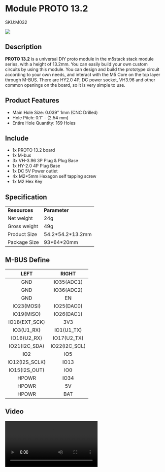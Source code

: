 # Module PROTO 13.2

<el-tag effect="plain">SKU:M032</el-tag>

<div class="product_pic"><img src="assets/img/product_pics/module/proto_13.2/proto_13.2.webp">

## Description

**PROTO 13.2** is a universal DIY proto module in the m5stack stack module series, with a height of 13.2mm. You can easily build your own custom circuits by using this module. You can design and build the prototype circuit according to your own needs, and interact with the M5 Core on the top layer through M-BUS. There are HY2.0 4P, DC power socket, VH3.96 and other common openings on the board, so it is very simple to use.

## Product Features

- Main Hole Size: 0.039" 1mm (CNC Drilled)
- Hole Pitch: 0.1" - (2.54 mm)
- Entire Hole Quantity: 169 Holes

## Include

-  1x PROTO 13.2 board
-  1x M-bus
-  3x VH-3.96 3P Plug & Plug Base
-  1x HY-2.0 4P Plug Base
-  1x DC 5V Power outlet
-  4x M2*5mm Hexagon self tapping screw
-  1x M2 Hex Key

## Specification

<table>
   <tr style="font-weight:bold">
      <td>Resources</td>
      <td>Parameter</td>
   </tr>
   <tr>
      <td>Net weight</td>
      <td>24g</td>
   </tr>
   <tr>
      <td>Gross weight</td>
      <td>49g</td>
   </tr>
   <tr>
      <td>Product Size</td>
      <td>54.2*54.2*13.2mm</td>
   </tr>
   <tr>
      <td>Package Size</td>
      <td>93*64*20mm</td>
   </tr>
 </table>


## M-BUS Define

| LEFT              | RIGHT            |
|:---:|:---:|
| GND               | IO35(ADC1)       |
| GND               | IO36(ADC2)       |
| GND               | EN               |
| IO23(MOSI)        | IO25(DAC0)       |
| IO19(MISO)        | IO26(DAC1)       |
| IO18(EXT\_SCK)    | 3V3              |
| IO3(U1\_RX)       | IO1(U1\_TX)      |
| IO16(U2\_RX)      | IO17(U2\_TX)     |
| IO21(I2C\_SDA)    | IO22(I2C\_SCL)   |
| IO2               | IO5              |
| IO12(I2S\_SCLK)   | IO13             |
| IO15(I2S\_OUT)    | IO0              |
| HPOWR             | IO34             |
| HPOWR             | 5V               |
| HPOWR             | BAT              |


## Video

<video class="video_size" controls>
    <source src="https://m5stack.oss-cn-shenzhen.aliyuncs.com/video/Product_example_video/Module/PROTO%2013.2.mp4" type="video/mp4">
</video>

<script>

   var purchase_link = '';


   anchor_search(purchase_link);
   scrollFunc();

</script>